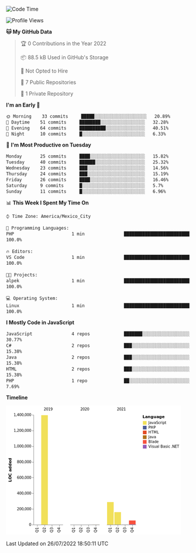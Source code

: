 <!--START_SECTION:waka-->
![Code Time](http://img.shields.io/badge/Code%20Time-0%20secs-blue)

![Profile Views](http://img.shields.io/badge/Profile%20Views-0-blue)

**🐱 My GitHub Data** 

> 🏆 0 Contributions in the Year 2022
 > 
> 📦 88.5 kB Used in GitHub's Storage 
 > 
> 🚫 Not Opted to Hire
 > 
> 📜 7 Public Repositories 
 > 
> 🔑 1 Private Repository 
 > 
**I'm an Early 🐤** 

```text
🌞 Morning    33 commits     █████░░░░░░░░░░░░░░░░░░░░   20.89% 
🌆 Daytime    51 commits     ████████░░░░░░░░░░░░░░░░░   32.28% 
🌃 Evening    64 commits     ██████████░░░░░░░░░░░░░░░   40.51% 
🌙 Night      10 commits     █░░░░░░░░░░░░░░░░░░░░░░░░   6.33%

```
📅 **I'm Most Productive on Tuesday** 

```text
Monday       25 commits     ████░░░░░░░░░░░░░░░░░░░░░   15.82% 
Tuesday      40 commits     ██████░░░░░░░░░░░░░░░░░░░   25.32% 
Wednesday    23 commits     ███░░░░░░░░░░░░░░░░░░░░░░   14.56% 
Thursday     24 commits     ███░░░░░░░░░░░░░░░░░░░░░░   15.19% 
Friday       26 commits     ████░░░░░░░░░░░░░░░░░░░░░   16.46% 
Saturday     9 commits      █░░░░░░░░░░░░░░░░░░░░░░░░   5.7% 
Sunday       11 commits     █░░░░░░░░░░░░░░░░░░░░░░░░   6.96%

```


📊 **This Week I Spent My Time On** 

```text
⌚︎ Time Zone: America/Mexico_City

💬 Programming Languages: 
PHP                      1 min               █████████████████████████   100.0%

🔥 Editors: 
VS Code                  1 min               █████████████████████████   100.0%

🐱‍💻 Projects: 
alpek                    1 min               █████████████████████████   100.0%

💻 Operating System: 
Linux                    1 min               █████████████████████████   100.0%

```

**I Mostly Code in JavaScript** 

```text
JavaScript               4 repos             ███████░░░░░░░░░░░░░░░░░░   30.77% 
C#                       2 repos             ███░░░░░░░░░░░░░░░░░░░░░░   15.38% 
Java                     2 repos             ███░░░░░░░░░░░░░░░░░░░░░░   15.38% 
HTML                     2 repos             ███░░░░░░░░░░░░░░░░░░░░░░   15.38% 
PHP                      1 repo              ██░░░░░░░░░░░░░░░░░░░░░░░   7.69%

```


**Timeline**

![Chart not found](https://raw.githubusercontent.com/JorgeGinez/JorgeGinez/main/charts/bar_graph.png) 


 Last Updated on 26/07/2022 18:50:11 UTC
<!--END_SECTION:waka-->
